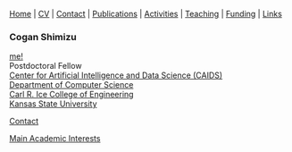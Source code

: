 [Home](index.md) | [CV](shimizu-cv.pdf) | [Contact](contact.md) | [Publications](publications.md) | [Activities](activities.md) | [Teaching](teaching.md) | [Funding](funding.md) | [Links](links.md)

### Cogan Shimizu
[me!](./cogan_shimizu.jpg)\
Postdoctoral Fellow\
[Center for Artificial Intelligence and Data Science (CAIDS)](http://caids.cs.ksu.edu/)\
[Department of Computer Science](https://www.cs.ksu.edu/)\
[Carl R. Ice College of Engineering](https://engg.ksu.edu/)\
[Kansas State University](https://www.k-state.edu/)

[Contact](contact.md)

[Main Academic Interests](interests.md)